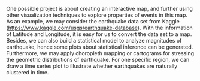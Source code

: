   One possible project is about creating an interactive map, and further using other visualization techniques to explore properties of
events in this map. As an example, we may consider the earthquake data set from Kaggle (https://www.kaggle.com/usgs/earthquake-database).
With the information of Latitude and Longitude, it is easy for us to convert the data set to a map. Besides, we can also build a 
statistical model to analyze magnitudes of earthquake, hence some plots about statistical inference can be generated. Furthermore, 
we may apply choropleth mapping or cartograms for stressing the geometric distributions of earthquake. For one specific region, we can draw 
a time series plot to illustrate whether earthquakes are naturally clustered in time.
